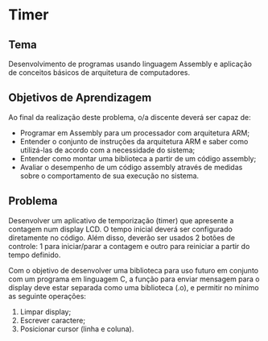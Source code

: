 # Timer

## Tema
Desenvolvimento de programas usando linguagem Assembly e aplicação de conceitos
básicos de arquitetura de computadores.

## Objetivos de Aprendizagem

Ao final da realização deste problema, o/a discente deverá ser capaz de:
- Programar em Assembly para um processador com arquitetura ARM;
- Entender o conjunto de instruções da arquitetura ARM e saber como utilizá-las de
acordo com a necessidade do sistema;
- Entender como montar uma biblioteca a partir de um código assembly;
- Avaliar o desempenho de um código assembly através de medidas sobre o
comportamento de sua execução no sistema.

## Problema

Desenvolver um aplicativo de temporização (timer) que apresente a contagem num
display LCD. O tempo inicial deverá ser configurado diretamente no código. Além disso,
deverão ser usados 2 botões de controle: 1 para iniciar/parar a contagem e outro para reiniciar
a partir do tempo definido.

Com o objetivo de desenvolver uma biblioteca para uso futuro em conjunto com um
programa em linguagem C, a função para enviar mensagem para o display deve estar
separada como uma biblioteca (.o), e permitir no mínimo as seguinte operações:

1. Limpar display; 
2. Escrever caractere; 
3. Posicionar cursor (linha e coluna).